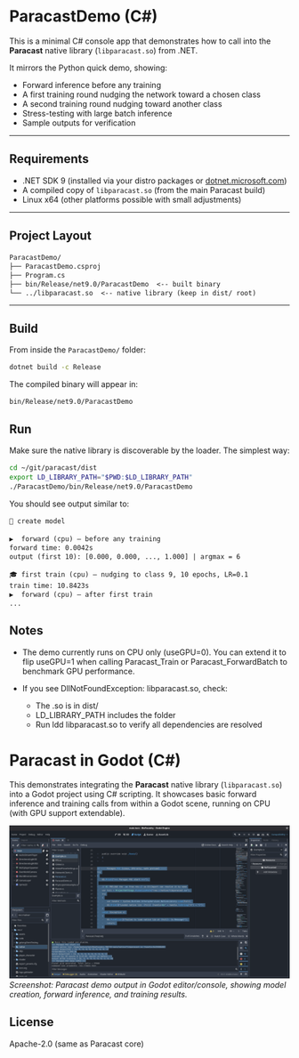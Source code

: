 # ParacastDemo (C#)

This is a minimal C# console app that demonstrates how to call into the **Paracast** native library (`libparacast.so`) from .NET.

It mirrors the Python quick demo, showing:

- Forward inference before any training
- A first training round nudging the network toward a chosen class
- A second training round nudging toward another class
- Stress-testing with large batch inference
- Sample outputs for verification

---

## Requirements

- .NET SDK 9 (installed via your distro packages or [dotnet.microsoft.com](https://dotnet.microsoft.com))
- A compiled copy of `libparacast.so` (from the main Paracast build)
- Linux x64 (other platforms possible with small adjustments)

---

## Project Layout

```
ParacastDemo/
├── ParacastDemo.csproj
├── Program.cs
├── bin/Release/net9.0/ParacastDemo  <-- built binary
└── ../libparacast.so  <-- native library (keep in dist/ root)
```

---

## Build

From inside the `ParacastDemo/` folder:

```bash
dotnet build -c Release
```

The compiled binary will appear in:

```
bin/Release/net9.0/ParacastDemo
```

## Run

Make sure the native library is discoverable by the loader. The simplest way:

```bash
cd ~/git/paracast/dist
export LD_LIBRARY_PATH="$PWD:$LD_LIBRARY_PATH"
./ParacastDemo/bin/Release/net9.0/ParacastDemo
```

You should see output similar to:

```
🔧 create model

▶️  forward (cpu) — before any training
forward time: 0.0042s
output (first 10): [0.000, 0.000, ..., 1.000] | argmax = 6

🎓 first train (cpu) — nudging to class 9, 10 epochs, LR=0.1
train time: 10.8423s
▶️  forward (cpu) — after first train
...
```

## Notes

* The demo currently runs on CPU only (useGPU=0). You can extend it to flip useGPU=1 when calling Paracast_Train or Paracast_ForwardBatch to benchmark GPU performance.

* If you see DllNotFoundException: libparacast.so, check:
  * The .so is in dist/
  * LD_LIBRARY_PATH includes the folder
  * Run ldd libparacast.so to verify all dependencies are resolved


# Paracast in Godot (C#)

This demonstrates integrating the **Paracast** native library (`libparacast.so`) into a Godot project using C# scripting. It showcases basic forward inference and training calls from within a Godot scene, running on CPU (with GPU support extendable).


![Paracast running in Godot](paragon_in_godot_csharp.png)
*Screenshot: Paracast demo output in Godot editor/console, showing model creation, forward inference, and training results.*



## License

Apache-2.0 (same as Paracast core)